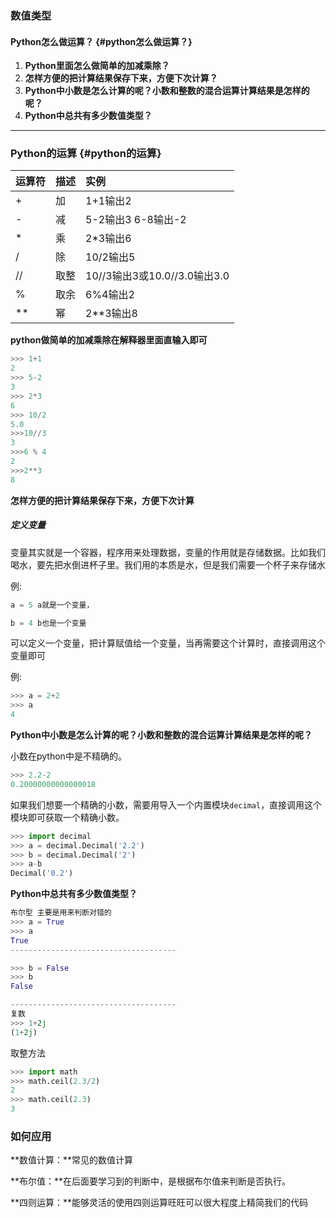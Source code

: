 ### 数值类型

#### Python怎么做运算？ {#python怎么做运算？}

1. **Python里面怎么做简单的加减乘除？**
2. **怎样方便的把计算结果保存下来，方便下次计算？**
3. **Python中小数是怎么计算的呢？小数和整数的混合运算计算结果是怎样的呢？**
4. **Python中总共有多少数值类型？**

---

### Python的运算 {#python的运算}

| 运算符 | 描述 | 实例 |
| :--- | :--- | :--- |
| + | 加 | 1+1输出2 |
| - | 减 | 5-2输出3 6-8输出-2 |
| \* | 乘 | 2\*3输出6 |
| / | 除 | 10/2输出5 |
| // | 取整 | 10//3输出3或10.0//3.0输出3.0 |
| % | 取余 | 6%4输出2 |
| \*\* | 幂 | 2\*\*3输出8 |

**python做简单的加减乘除在解释器里面直输入即可**

```py
>>> 1+1
2
>>> 5-2
3
>>> 2*3
6
>>> 10/2
5.0
>>>10//3
3
>>>6 % 4
2
>>>2**3
8
```

**怎样方便的把计算结果保存下来，方便下次计算**

##### 定义变量

变量其实就是一个容器，程序用来处理数据，变量的作用就是存储数据。比如我们喝水，要先把水倒进杯子里。我们用的本质是水，但是我们需要一个杯子来存储水

例:

```py
a = 5 a就是一个变量，

b = 4 b也是一个变量
```

可以定义一个变量，把计算赋值给一个变量，当再需要这个计算时，直接调用这个变量即可

例:

```py
>>> a = 2+2
>>> a
4
```

**Python中小数是怎么计算的呢？小数和整数的混合运算计算结果是怎样的呢？**

小数在python中是不精确的。

```py
>>> 2.2-2
0.20000000000000018
```

如果我们想要一个精确的小数，需要用导入一个内置模块`decimal`，直接调用这个模块即可获取一个精确小数。

```py
>>> import decimal
>>> a = decimal.Decimal('2.2')
>>> b = decimal.Decimal('2')
>>> a-b
Decimal('0.2')
```

**Python中总共有多少数值类型？**

```py
布尔型 主要是用来判断对错的
>>> a = True
>>> a
True
-------------------------------------

>>> b = False
>>> b
False

-------------------------------------
复数
>>> 1+2j
(1+2j)
```

取整方法

```py
>>> import math
>>> math.ceil(2.3/2)  
2
>>> math.ceil(2.3)
3
```

### 如何应用

**数值计算：**常见的数值计算

**布尔值：**在后面要学习到的判断中，是根据布尔值来判断是否执行。

**四则运算：**能够灵活的使用四则运算旺旺可以很大程度上精简我们的代码


